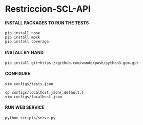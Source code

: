 # Restriccion-SCL-API

#### INSTALL PACKAGES TO RUN THE TESTS
    pip install nose
    pip install mock
    pip install coverage

#### INSTALL BY HAND
    pip install git+https://github.com/wonderpush/python3-gcm.git

#### CONFIGURE
    vim configs/tests.json

    cp configs/localhost.json{.default,}
    vim configs/localhost.json

#### RUN WEB SERVICE
    python scripts/serve.py
